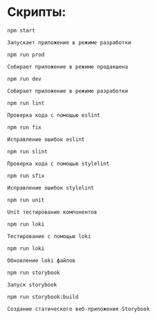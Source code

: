 # Скрипты: #

`npm start`

	Запускает приложение в режиме разработки

`npm run prod`

	Собирает приложение в режиме продакшена

`npm run dev`

	Собирает приложение в режиме разработки

`npm run lint`

	Проверка кода с помощью eslint

`npm run fix`

	Исправление ошибок eslint

 `npm run slint`

	Проверка кода с помощью stylelint

 `npm run sfix`

	Исправление ошибок stylelint

`npm run unit`

	Unit тестирование компонентов

 `npm run loki`

	Тестирование с помощью loki

`npm run loki`

	Обновление loki файлов

`npm run storybook`

	Запуск storybook

`npm run storybook:build`

	Создание статического веб-приложения Storybook
